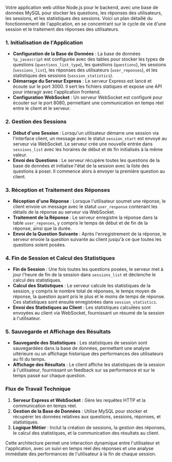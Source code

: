 Votre application web utilise Node.js pour le backend, avec une base de données MySQL pour stocker les questions, les réponses des utilisateurs, les sessions, et les statistiques des sessions. Voici un plan détaillé du fonctionnement de l'application, en se concentrant sur le cycle de vie d'une session et le traitement des réponses des utilisateurs.

### 1. Initialisation de l'Application

- **Configuration de la Base de Données** : La base de données `tp_javascript` est configurée avec des tables pour stocker les types de questions (`questions_list_type`), les questions (`questions`), les sessions (`sessions_list`), les réponses des utilisateurs (`user_reponses`), et les statistiques des sessions (`session_statistics`).
- **Démarrage du Serveur Express** : Le serveur Express est lancé et écoute sur le port 3000. Il sert les fichiers statiques et expose une API pour interagir avec l'application frontend.
- **Configuration WebSocket** : Un serveur WebSocket est configuré pour écouter sur le port 8080, permettant une communication en temps réel entre le client et le serveur.

### 2. Gestion des Sessions

- **Début d'une Session** : Lorsqu'un utilisateur démarre une session via l'interface client, un message avec le statut `session_start` est envoyé au serveur via WebSocket. Le serveur crée une nouvelle entrée dans `sessions_list` avec les horaires de début et de fin initialisés à la même valeur.
- **Envoi des Questions** : Le serveur récupère toutes les questions de la base de données et initialise l'état de la session avec la liste des questions à poser. Il commence alors à envoyer la première question au client.

### 3. Réception et Traitement des Réponses

- **Réception d'une Réponse** : Lorsque l'utilisateur soumet une réponse, le client envoie un message avec le statut `user_response` contenant les détails de la réponse au serveur via WebSocket.
- **Traitement de la Réponse** : Le serveur enregistre la réponse dans la table `user_reponses`, y compris le temps de début et de fin de la réponse, ainsi que la durée.
- **Envoi de la Question Suivante** : Après l'enregistrement de la réponse, le serveur envoie la question suivante au client jusqu'à ce que toutes les questions soient posées.

### 4. Fin de Session et Calcul des Statistiques

- **Fin de Session** : Une fois toutes les questions posées, le serveur met à jour l'heure de fin de la session dans `sessions_list` et déclenche le calcul des statistiques.
- **Calcul des Statistiques** : Le serveur calcule les statistiques de la session, y compris le nombre total de réponses, le temps moyen de réponse, la question ayant pris le plus et le moins de temps de réponse. Ces statistiques sont ensuite enregistrées dans `session_statistics`.
- **Envoi des Statistiques au Client** : Les statistiques calculées sont envoyées au client via WebSocket, fournissant un résumé de la session à l'utilisateur.

### 5. Sauvegarde et Affichage des Résultats

- **Sauvegarde des Statistiques** : Les statistiques de session sont sauvegardées dans la base de données, permettant une analyse ultérieure ou un affichage historique des performances des utilisateurs au fil du temps.
- **Affichage des Résultats** : Le client affiche les statistiques de la session à l'utilisateur, fournissant un feedback sur sa performance et sur le temps passé sur chaque question.

### Flux de Travail Technique

1. **Serveur Express et WebSocket** : Gère les requêtes HTTP et la communication en temps réel.
2. **Gestion de la Base de Données** : Utilise MySQL pour stocker et récupérer les données relatives aux questions, sessions, réponses, et statistiques.
3. **Logique Métier** : Inclut la création de sessions, la gestion des réponses, le calcul des statistiques, et la communication des résultats au client.

Cette architecture permet une interaction dynamique entre l'utilisateur et l'application, avec un suivi en temps réel des réponses et une analyse immédiate des performances de l'utilisateur à la fin de chaque session.